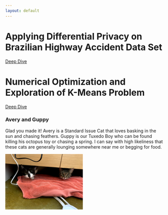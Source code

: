 ```yaml
---
layout: default
---
```



# Applying Differential Privacy on Brazilian Highway Accident Data Set
[Deep Dive](./project_diff_priv)

# Numerical Optimization and Exploration of K-Means Problem
[Deep Dive](./num_opt)


### Avery and Guppy 

Glad you made it! Avery is a Standard Issue Cat that loves basking in the sun and chasing feathers. Guppy is our Tuxedo Boy who can be found killing his octopus toy or chasing a spring. I can say with high likeliness that these cats are generally lounging somewhere near me or begging for food. 

<img align = "center" src="/Images/IMG_2917.jpg" width="245" height="175">


